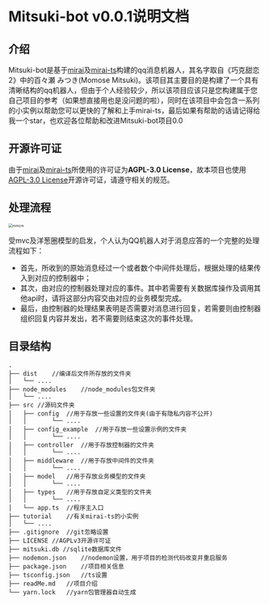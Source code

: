 # Mitsuki-bot v0.0.1说明文档

## 介绍

Mitsuki-bot是基于[mirai](https://github.com/mamoe/mirai)及[mirai-ts](https://github.com/YunYouJun/mirai-ts)构建的qq消息机器人，其名字取自《巧克甜恋2》中的百々瀬 みつき(Momose Mitsuki)。该项目其主要目的是构建了一个具有清晰结构的qq机器人，但由于个人经验较少，所以该项目应该只是您构建属于您自己项目的参考（如果想直接用也是没问题的啦），同时在该项目中会包含一系列的小实例以帮助您可以更快的了解和上手mirai-ts，最后如果有帮助的话请记得给我一个star，也欢迎各位帮助和改进Mitsuki-bot项目0.0

## 开源许可证

由于[mirai](https://github.com/mamoe/mirai)及[mirai-ts](https://github.com/YunYouJun/mirai-ts)所使用的许可证为**AGPL-3.0 License**，故本项目也使用[AGPL-3.0 License](https://github.com/gylove1994/mitsuki-bot/blob/master/LICENSE)开源许可证，请遵守相关的规范。

## 处理流程

<img src="https://s2.loli.net/2022/01/20/Znt1kYWbHPT6i5l.png" alt="mmcm" style="zoom:50%;" />

受mvc及洋葱圈模型的启发，个人认为QQ机器人对于消息应答的一个完整的处理流程如下：

- 首先，所收到的原始消息经过一个或者数个中间件处理后，根据处理的结果传入到对应的控制器中；
- 其次，由对应的控制器处理对应的事件。其中若需要有关数据库操作及调用其他api时，请将这部分内容交由对应的业务模型完成。
- 最后，由控制器的处理结果表明是否需要对消息进行回复，若需要则由控制器组织回复内容并发出，若不需要则结束这次的事件处理。

## 目录结构

```text
.
├── dist	//编译后文件所存放的文件夹
│   └── .... 
├── node_modules	//node_modules包文件夹
│   └── .... 
├── src	//源码文件夹
│   ├── config	//用于存放一些设置的文件夹(由于有隐私内容不公开)
│   │		└── .... 
│   ├── config_example	//用于存放一些设置示例的文件夹
│   │		└── .... 
│   ├── controller	//用于存放控制器的文件夹
│   │		└── .... 
│   ├── middleware	//用于存放中间件的文件夹
│   │		└── .... 
│   ├── model	//用于存放业务模型的文件夹
│   │		└── .... 
│   ├── types	//用于存放自定义类型的文件夹
│   │		└── .... 
│   └── app.ts	//程序主入口
├── tutorial	//有关mirai-ts的小实例
│   └── .... 
├── .gitignore	//git忽略设置
├── LICENSE	//AGPLv3开源许可证
├── mitsuki.db //sqlite数据库文件
├── nodemon.json	//nodemon设置，用于项目的检测代码改变并重启服务
├── package.json	//项目相关信息
├── tsconfig.json	//ts设置
├── readMe.md	//项目介绍
└── yarn.lock	//yarn包管理器自动生成
```

